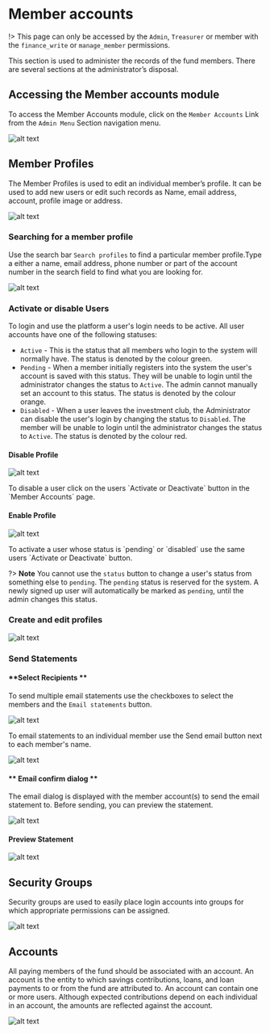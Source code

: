 # Member accounts
!> This page can only be accessed by the `Admin`, `Treasurer` or member with the `finance_write` or `manage_member` permissions.

This section is used to administer the records of the fund members. There are several sections at the administrator’s disposal.

## Accessing the Member accounts module

To access the Member Accounts module, click on the `Member Accounts` Link from the `Admin Menu` Section navigation menu.

![alt text](images/9.1_Members_Menu.png "Member Accounts menu")


## Member Profiles
The Member Profiles is used to edit an individual member’s profile. It can be used to add new users or edit such records as Name, email address, account, profile image or address.

![alt text](images/9.1_Member_Profiles.png "Member profiles")

### Searching for a member profile

Use the search bar `Search profiles` to find a particular member profile.Type a either a name, email address, phone number or part of the account number in the search field to find what you are looking for.

![alt text](images/9.1_Profiles_Search.png "Member profiles search")


### Activate or disable Users
To login and use the platform a user's login needs to be active. All user accounts have one of the following statuses:

  - `Active` - This is the status that all members who login to the system will normally have. The status is denoted by the colour green.
  - `Pending` - When a member initially registers into the system the user's account is saved with this status. They will be unable to login until the administrator changes the status to `Active`. The admin cannot manually set an account to this status. The status is denoted by the colour orange.
  - `Disabled` - When a user leaves the investment club, the Administrator can disable the user's login by changing the status to `Disabled`. The member will be unable to login until the administrator changes the status to `Active`. The status is denoted by the colour red.
  
<!-- tabs:start -->
#### **Disable Profile**
![alt text](images/9.1.2_Disable_Active_Profiles.png "Disable profile")
<div>
To disable a user click on the  users `Activate or Deactivate` button in the `Member Accounts` page. 
</div>

#### **Enable Profile**
![alt text](images/9.1.3_Enable_Disabled_Profile.png "Enable profile") 
<div>
To activate a user whose status is `pending` or `disabled` use the same users `Activate or Deactivate` button.
</div>
<!-- tabs:end -->

?> **Note** You cannot use the `status` button to change a user's status from something else to `pending`. The `pending` status is reserved for the system. A newly signed up user will automatically be marked as `pending`, until the admin changes this status. 

### Create and edit profiles
![alt text](images/9.2_New_Profile.png "New profile page")



### Send Statements
<!-- tabs:start -->
#### **Select Recipients **
 To send multiple email statements use the checkboxes to select the members and the `Email statements` button. 

 ![alt text](images/9.3.1_Email_Selected.png "Email statements to selected") 
 
 To email statements to an individual member use the Send email button next to each member's name.

![alt text](images/9.3.2_Email_Individual.png "Email statements to individual")

#### ** Email confirm dialog **
The email dialog is displayed with the member account(s) to send the email statement to. Before sending, you can preview the statement.

![alt text](images/9.3_Email_Statements.png "send statements dialog")

#### **Preview Statement**
 ![alt text](images/9.3_Email_Preview.png "statement preview")

<!-- tabs:end -->

## Security Groups

Security groups are used to easily place login accounts into groups for which appropriate permissions can be assigned.

![alt text](images/9.4_Security_groups.png "Security groups")



## Accounts
All paying members of the fund should be associated with an account. An account is the entity to which savings contributions, loans, and loan payments to or from the fund are attributed to. An account can contain one or more users. Although expected contributions depend on each individual in an account, the amounts are reflected against the account.

![alt text](images/9.4_Accounts.png "Security groups")
 
